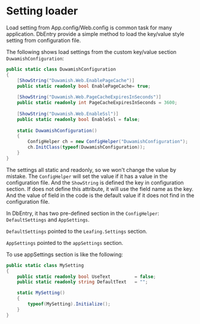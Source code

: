Setting loader
==========

Load setting from App.config/Web.config is common task for many application. DbEntry provide a simple method to load the key/value style setting from configuration file.

The following shows load settings from the custom key/value section ``DuwamishConfiguration``:

````c#
public static class DuwamishConfiguration
{
    [ShowString("Duwamish.Web.EnablePageCache")]
    public static readonly bool EnablePageCache= true;
 
    [ShowString("Duwamish.Web.PageCacheExpiresInSeconds")]
    public static readonly int PageCacheExpiresInSeconds = 3600;
 
    [ShowString("Duwamish.Web.EnableSsl")]
    public static readonly bool EnableSsl = false;
 
    static DuwamishConfiguration()
    {
        ConfigHelper ch = new ConfigHelper("DuwamishConfiguration");
        ch.InitClass(typeof(DuwamishConfiguration));
    }
}
````

The settings all static and readonly, so we won't change the value by mistake. The ``ConfigHelper`` will set the value if it has a value in the configuration file. And the ``ShowString`` is defined the key in configuration section. If does not define this attribute, it will use the field name as the key. And the value of field in the code is the default value if it does not find in the configuration file.

In DbEntry, it has two pre-defined section in the ``ConfigHelper``: ``DefaultSettings`` and ``AppSettings``.

``DefaultSettings`` pointed to the ``Leafing.Settings`` section.

``AppSettings`` pointed to the ``appSettings`` section.

To use appSettings section is like the following:

````c#
public static class MySetting
{
    public static readonly bool UseText         = false;
    public static readonly string DefaultText   = "";

    static MySetting()
    {
        typeof(MySetting).Initialize();
    }
}
````
